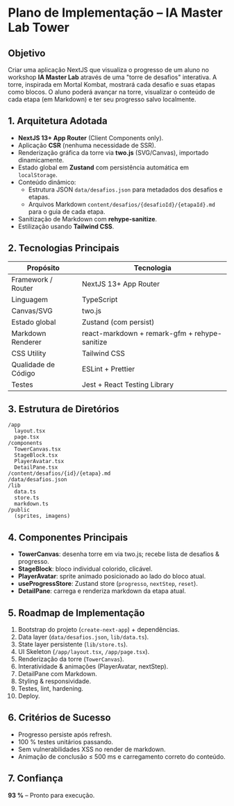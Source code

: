 # Plano de Implementação – IA Master Lab Tower

## Objetivo

Criar uma aplicação NextJS que visualiza o progresso de um aluno no workshop **IA Master Lab** através de uma "torre de desafios" interativa. A torre, inspirada em Mortal Kombat, mostrará cada desafio e suas etapas como blocos. O aluno poderá avançar na torre, visualizar o conteúdo de cada etapa (em Markdown) e ter seu progresso salvo localmente.

## 1. Arquitetura Adotada
- **NextJS 13+ App Router** (Client Components only).
- Aplicação **CSR** (nenhuma necessidade de SSR).
- Renderização gráfica da torre via **two.js** (SVG/Canvas), importado dinamicamente.
- Estado global em **Zustand** com persistência automática em `localStorage`.
- Conteúdo dinâmico:
  - Estrutura JSON `data/desafios.json` para metadados dos desafios e etapas.
  - Arquivos Markdown `content/desafios/{desafioId}/{etapaId}.md` para o guia de cada etapa.
- Sanitização de Markdown com **rehype-sanitize**.
- Estilização usando **Tailwind CSS**.

## 2. Tecnologias Principais
| Propósito               | Tecnologia             |
| ----------------------- | ---------------------- |
| Framework / Router      | NextJS 13+ App Router  |
| Linguagem               | TypeScript             |
| Canvas/SVG              | two.js                 |
| Estado global           | Zustand (com persist)  |
| Markdown Renderer       | react-markdown + remark-gfm + rehype-sanitize |
| CSS Utility             | Tailwind CSS           |
| Qualidade de Código     | ESLint + Prettier      |
| Testes                  | Jest + React Testing Library |

## 3. Estrutura de Diretórios
```
/app
  layout.tsx
  page.tsx
/components
  TowerCanvas.tsx
  StageBlock.tsx
  PlayerAvatar.tsx
  DetailPane.tsx
/content/desafios/{id}/{etapa}.md
/data/desafios.json
/lib
  data.ts
  store.ts
  markdown.ts
/public
  (sprites, imagens)
```

## 4. Componentes Principais
- **TowerCanvas**: desenha torre em via two.js; recebe lista de desafios & progresso.
- **StageBlock**: bloco individual colorido, clicável.
- **PlayerAvatar**: sprite animado posicionado ao lado do bloco atual.
- **useProgressStore**: Zustand store (`progresso`, `nextStep`, `reset`).
- **DetailPane**: carrega e renderiza markdown da etapa atual.

## 5. Roadmap de Implementação
1. Bootstrap do projeto (`create-next-app`) + dependências.
2. Data layer (`data/desafios.json`, `lib/data.ts`).
3. State layer persistente (`lib/store.ts`).
4. UI Skeleton (`/app/layout.tsx`, `/app/page.tsx`).
5. Renderização da torre (`TowerCanvas`).
6. Interatividade & animações (PlayerAvatar, nextStep).
7. DetailPane com Markdown.
8. Styling & responsividade.
9. Testes, lint, hardening.
10. Deploy.

## 6. Critérios de Sucesso
- Progresso persiste após refresh.
- 100 % testes unitários passando.
- Sem vulnerabilidades XSS no render de markdown.
- Animação de conclusão ≤ 500 ms e carregamento correto do conteúdo.

## 7. Confiança
**93 %** – Pronto para execução. 